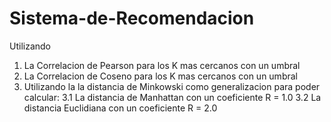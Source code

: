 # Sistema-de-Recomendacion

Utilizando

1. La Correlacion de Pearson para los K mas cercanos con un umbral
2. La Correlacion de Coseno para los K mas cercanos con un umbral
3. Utilizando la la distancia de Minkowski como generalizacion para poder calcular:
   3.1 La distancia de Manhattan con un coeficiente R = 1.0
   3.2 La distancia Euclidiana con un coeficiente R = 2.0
   
   

